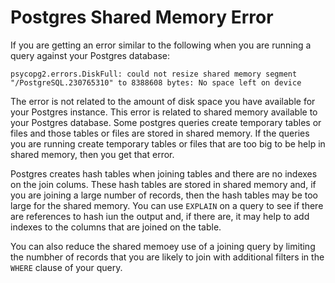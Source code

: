 
<!--
.. title: Postgres Shared Memory Error
.. slug: PostgresSharedMemory
.. date: 2024-12-09 11:46:28 UTC
.. tags:
.. category:
.. link:
.. description:
.. type: text
-->

# Postgres Shared Memory Error

If you are getting an error similar to the following when you are running a
query against your Postgres database:

```
psycopg2.errors.DiskFull: could not resize shared memory segment "/PostgreSQL.230765310" to 8388608 bytes: No space left on device
```

The error is not related to the amount of disk space you have available for
your Postgres instance. This error is related to shared memory available to
your Postgres database. Some postgres queries create temporary tables or files
and those tables or files are stored in shared memory. If the queries you are
running create temporary tables or files that are too big to be help in shared
memory, then you get that error.

Postgres creates hash tables when joining tables and there are no indexes on
the join colums. These hash tables are stored in shared memory and, if you are
joining a large number of records, then the hash tables may be too large for
the shared memory. You can use `EXPLAIN` on a query to see if there are
references to hash iun the output and, if there are, it may help to add indexes
to the columns that are joined on the table.

You can also reduce the shared memoey use of a joining query by limiting the
numbher of records that you are likely to join with additional filters in the
`WHERE` clause of your query.



